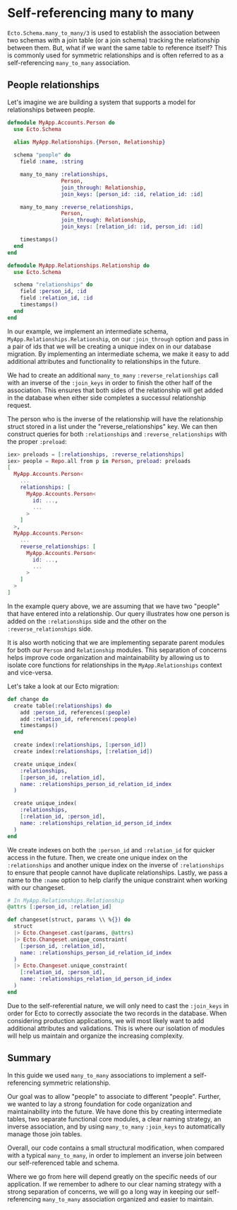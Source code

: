 # Self-referencing many to many

`Ecto.Schema.many_to_many/3` is used to establish the association between two schemas with a join table (or a join schema) tracking the relationship between them. But, what if we want the same table to reference itself? This is commonly used for symmetric relationships and is often referred to as a self-referencing `many_to_many` association.

## People relationships

Let's imagine we are building a system that supports a model for relationships between people.

```elixir
defmodule MyApp.Accounts.Person do
  use Ecto.Schema
  
  alias MyApp.Relationships.{Person, Relationship}

  schema "people" do
    field :name, :string

    many_to_many :relationships,
                 Person,
                 join_through: Relationship,
                 join_keys: [person_id: :id, relation_id: :id]

    many_to_many :reverse_relationships,
                 Person,
                 join_through: Relationship,
                 join_keys: [relation_id: :id, person_id: :id]

    timestamps()
  end
end

defmodule MyApp.Relationships.Relationship do
  use Ecto.Schema

  schema "relationships" do
    field :person_id, :id
    field :relation_id, :id
    timestamps()
  end
end
```

In our example, we implement an intermediate schema, `MyApp.Relationships.Relationship`, on our `:join_through` option and pass in a pair of ids that we will be creating a unique index on in our database migration. By implementing an intermediate schema, we make it easy to add additional attributes and functionality to relationships in the future.

We had to create an additional `many_to_many` `:reverse_relationships` call with an inverse of the `:join_keys` in order to finish the other half of the association. This ensures that both sides of the relationship will get added in the database when either side completes a successul relationship request. 

The person who is the inverse of the relationship will have the relationship struct stored in a list under the "reverse_relationships" key. We can then construct queries for both `:relationships` and `:reverse_relationships` with the proper `:preload`:

```elixir
iex> preloads = [:relationships, :reverse_relationships]
iex> people = Repo.all from p in Person, preload: preloads
[
  MyApp.Accounts.Person<
    ...
    relationships: [
      MyApp.Accounts.Person<
        id: ...,
        ...
      >
    ]
  >,
  MyApp.Accounts.Person<
    ...
    reverse_relationships: [
      MyApp.Accounts.Person<
        id: ...,
        ...
      >
    ]
  >
]
```

In the example query above, we are assuming that we have two "people" that have entered into a relationship. Our query illustrates how one person is added on the `:relationships` side and the other on the `:reverse_relationships` side.

It is also worth noticing that we are implementing separate parent modules for both our `Person` and `Relationship` modules. This separation of concerns helps improve code organization and maintainability by allowing us to isolate core functions for relationships in the `MyApp.Relationships` context and vice-versa.

Let's take a look at our Ecto migration:

```elixir
def change do
  create table(:relationships) do
    add :person_id, references(:people)
    add :relation_id, references(:people)
    timestamps()
  end

  create index(:relationships, [:person_id])
  create index(:relationships, [:relation_id])

  create unique_index(
    :relationships,
    [:person_id, :relation_id],
    name: :relationships_person_id_relation_id_index
  )

  create unique_index(
    :relationships,
    [:relation_id, :person_id],
    name: :relationships_relation_id_person_id_index
  )
end
```

We create indexes on both the `:person_id` and `:relation_id` for quicker access in the future. Then, we create one unique index on the `:relationships` and another unique index on the inverse of `:relationships` to ensure that people cannot have duplicate relationships. Lastly, we pass a name to the `:name` option to help clarify the unique constraint when working with our changeset.

```elixir
# In MyApp.Relationships.Relationship
@attrs [:person_id, :relation_id]

def changeset(struct, params \\ %{}) do
  struct
  |> Ecto.Changeset.cast(params, @attrs)
  |> Ecto.Changeset.unique_constraint(
    [:person_id, :relation_id],
    name: :relationships_person_id_relation_id_index
  )
  |> Ecto.Changeset.unique_constraint(
    [:relation_id, :person_id],
    name: :relationships_relation_id_person_id_index
  )
end
```

Due to the self-referential nature, we will only need to cast the `:join_keys` in order for Ecto to correctly associate the two records in the database. When considering production applications, we will most likely want to add additional attributes and validations. This is where our isolation of modules will help us maintain and organize the increasing complexity.

## Summary

In this guide we used `many_to_many` associations to implement a self-referencing symmetric relationship. 

Our goal was to allow "people" to associate to different "people". Further, we wanted to lay a strong foundation for code organization and maintainability into the future. We have done this by creating intermediate tables, two separate functional core modules, a clear naming strategy, an inverse association, and by using `many_to_many` `:join_keys` to automatically manage those join tables.

Overall, our code contains a small structural modification, when compared with a typical `many_to_many`, in order to implement an inverse join between our self-referenced table and schema.

Where we go from here will depend greatly on the specific needs of our application. If we remember to adhere to our clear naming strategy with a strong separation of concerns, we will go a long way in keeping our self-referencing `many_to_many` association organized and easier to maintain.
